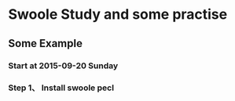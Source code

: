 # Swoole Study and some practise

##  Some Example 

### Start at 2015-09-20  Sunday  

### Step 1、 Install swoole pecl
